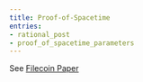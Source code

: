 ```yaml
---
title: Proof-of-Spacetime
entries:
- rational_post
- proof_of_spacetime_parameters
---
```


See [Filecoin Paper](https://filecoin.io/filecoin.pdf)
